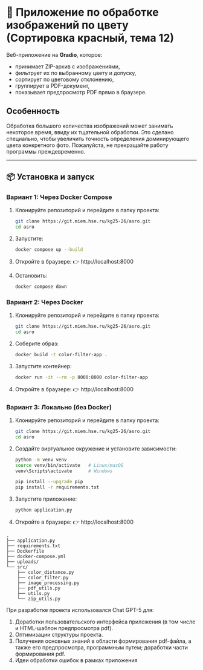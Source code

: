 # 🎨 Приложение по обработке изображений по цвету (Сортировка красный, тема 12)

Веб-приложение на **Gradio**, которое:
- принимает ZIP-архив с изображениями,
- фильтрует их по выбранному цвету и допуску,
- сортирует по цветовому отклонению,
- группирует в PDF-документ,
- показывает предпросмотр PDF прямо в браузере.

## Особенность
Обработка большого количества изображений может занимать некоторое время, ввиду их тщательной обработки. Это сделано специально, чтобы увеличить точность определения доминирующего цвета конкретного фото. Пожалуйста, не прекращайте работу программы преждевременно. 

---

## 📦 Установка и запуск

### Вариант 1: Через Docker Compose

1. Клонируйте репозиторий и перейдите в папку проекта:
   ```bash
   git clone https://git.miem.hse.ru/kg25-26/asro.git
   cd asro
   ```
   
2. Запустите:
   ```bash
   docker compose up --build
   ```
   
3. Откройте в браузере:
👉 http://localhost:8000

4. Остановить:
    ```bash
   docker compose down
   ```

### Вариант 2: Через Docker

1. Клонируйте репозиторий и перейдите в папку проекта:
   ```bash
   git clone https://git.miem.hse.ru/kg25-26/asro.git
   cd asro
   ```

2. Соберите образ:
   ```bash
   docker build -t color-filter-app .
   ```
3. Запустите контейнер:
    ```bash
   docker run -it --rm -p 8000:8000 color-filter-app
   ```
   
4. Откройте в браузере:
👉 http://localhost:8000

### Вариант 3: Локально (без Docker)

1. Клонируйте репозиторий и перейдите в папку проекта:
   ```bash
   git clone https://git.miem.hse.ru/kg25-26/asro.git
   cd asro
   ```
2. Создайте виртуальное окружение и установите зависимости:
    ```bash
   python -m venv venv
    source venv/bin/activate   # Linux/macOS
    venv\Scripts\activate      # Windows

    pip install --upgrade pip
    pip install -r requirements.txt
   ```
3. Запустите приложение:
    ```bash
   python application.py
   ```
4. Откройте в браузере:
👉 http://localhost:8000

```
.
├── application.py        
├── requirements.txt      
├── Dockerfile            
├── docker-compose.yml    
├── uploads/              
└── src/
    ├── color_distance.py 
    ├── color_filter.py     
    ├── image_processing.py 
    ├── pdf_utils.py       
    ├── utils.py            
    └── zip_utils.py        

```

При разработке проекта использовался Chat GPT-5 для:
1. Доработки пользовательского интерфейса приложения (в том числе и HTML-шаблон предпросмотра pdf).
2. Оптимизации структуры проекта.
3. Получения основных знаний в области формирования pdf-файла, а также его предпросмотра, программным путем; доработки части формирования pdf.
4. Идеи обработки ошибок в рамках приложения
